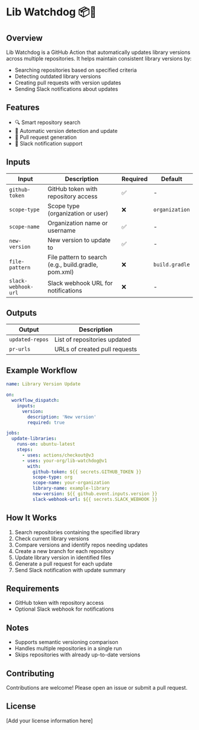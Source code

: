 # Lib Watchdog 📦🐶

## Overview

Lib Watchdog is a GitHub Action that automatically updates library versions across multiple repositories. It helps maintain consistent library versions by:

- Searching repositories based on specified criteria
- Detecting outdated library versions
- Creating pull requests with version updates
- Sending Slack notifications about updates

## Features

- 🔍 Smart repository search
- 🤖 Automatic version detection and update
- 🚀 Pull request generation
- 📣 Slack notification support

## Inputs

| Input | Description | Required | Default |
|-------|-------------|----------|---------|
| `github-token` | GitHub token with repository access | ✅ | - |
| `scope-type` | Scope type (organization or user) | ❌ | `organization` |
| `scope-name` | Organization name or username | ✅ | - |
| `new-version` | New version to update to | ✅ | - |
| `file-pattern` | File pattern to search (e.g., build.gradle, pom.xml) | ❌ | `build.gradle` |
| `slack-webhook-url` | Slack webhook URL for notifications | ❌ | - |

## Outputs

| Output | Description |
|--------|-------------|
| `updated-repos` | List of repositories updated |
| `pr-urls` | URLs of created pull requests |

## Example Workflow

```yaml
name: Library Version Update

on:
  workflow_dispatch:
    inputs:
      version:
        description: 'New version'
        required: true

jobs:
  update-libraries:
    runs-on: ubuntu-latest
    steps:
      - uses: actions/checkout@v3
      - uses: your-org/lib-watchdog@v1
        with:
          github-token: ${{ secrets.GITHUB_TOKEN }}
          scope-type: org
          scope-name: your-organization
          library-name: example-library
          new-version: ${{ github.event.inputs.version }}
          slack-webhook-url: ${{ secrets.SLACK_WEBHOOK }}
```

## How It Works

1. Search repositories containing the specified library
2. Check current library versions
3. Compare versions and identify repos needing updates
4. Create a new branch for each repository
5. Update library version in identified files
6. Generate a pull request for each update
7. Send Slack notification with update summary

## Requirements

- GitHub token with repository access
- Optional Slack webhook for notifications

## Notes

- Supports semantic versioning comparison
- Handles multiple repositories in a single run
- Skips repositories with already up-to-date versions

## Contributing

Contributions are welcome! Please open an issue or submit a pull request.

## License

[Add your license information here]